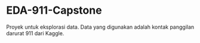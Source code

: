 # EDA-911-Capstone
Proyek untuk eksplorasi data. Data yang digunakan adalah kontak panggilan darurat 911 dari Kaggle. 
